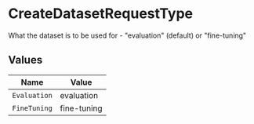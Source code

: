 # CreateDatasetRequestType

What the dataset is to be used for - "evaluation" (default) or "fine-tuning"


## Values

| Name         | Value        |
| ------------ | ------------ |
| `Evaluation` | evaluation   |
| `FineTuning` | fine-tuning  |